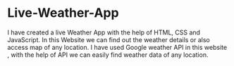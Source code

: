 # Live-Weather-App
I have created a live Weather App with the help of HTML, CSS and JavaScript. In this Website we can find out the weather details or also access map of any location. I have used Google weather API in this website , with the help of API we can easily find weather data of any location. 
